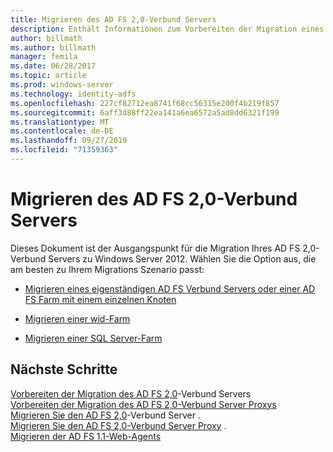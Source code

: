 ```yaml
---
title: Migrieren des AD FS 2,0-Verbund Servers
description: Enthält Informationen zum Vorbereiten der Migration eines eigenständigen AD FS Servers zu Windows Server 2012.
author: billmath
ms.author: billmath
manager: femila
ms.date: 06/28/2017
ms.topic: article
ms.prod: windows-server
ms.technology: identity-adfs
ms.openlocfilehash: 227cf82712ea8741f68cc56315e200f4b219f857
ms.sourcegitcommit: 6aff3d88ff22ea141a6ea6572a5ad8dd6321f199
ms.translationtype: MT
ms.contentlocale: de-DE
ms.lasthandoff: 09/27/2019
ms.locfileid: "71359363"
---
```

# <a name="migrate-the-ad-fs-20-federation-server"></a>Migrieren des AD FS 2,0-Verbund Servers


Dieses Dokument ist der Ausgangspunkt für die Migration Ihres AD FS 2,0-Verbund Servers zu Windows Server 2012.  Wählen Sie die Option aus, die am besten zu Ihrem Migrations Szenario passt:  
  
-   [Migrieren eines eigenständigen AD FS Verbund Servers oder einer AD FS Farm mit einem einzelnen Knoten](migrate-ad-fs-stand-alone-server.md)  
  
-   [Migrieren einer wid-Farm](migrate-ad-fs-wid-farm.md)  
  
-   [Migrieren einer SQL Server-Farm](migrate-ad-fs-sql-farm.md) 

  



  

  
## <a name="next-steps"></a>Nächste Schritte
 [Vorbereiten der Migration des AD FS 2,0](prepare-to-migrate-ad-fs-fed-server.md)-Verbund Servers    
 [Vorbereiten der Migration des AD FS 2,0-Verbund Server Proxys](prepare-to-migrate-ad-fs-fed-proxy.md)   
 [Migrieren Sie den AD FS 2,0](migrate-the-ad-fs-fed-server.md)-Verbund Server  .  
 [Migrieren Sie den AD FS 2,0-Verbund Server Proxy](migrate-the-ad-fs-2-fed-server-proxy.md) .  
 [Migrieren der AD FS 1.1-Web-Agents](migrate-the-ad-fs-web-agent.md)